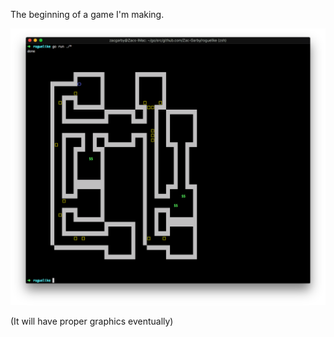 The beginning of a game I'm making.

![](assets/screenshot.png)

(It will have proper graphics eventually)